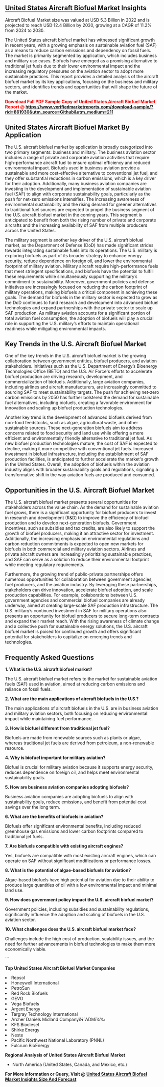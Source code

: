 <h2><a href="https://www.verifiedmarketreports.com/download-sample/?rid=861930&amp;utm_source=Github&amp;utm_medium=211" target="_blank">United States Aircraft Biofuel Market</a> Insights</h2><p>Aircraft Biofuel Market size was valued at USD 5.3 Billion in 2022 and is projected to reach USD 12.4 Billion by 2030, growing at a CAGR of 11.2% from 2024 to 2030.</p><p><p>The United States aircraft biofuel market has witnessed significant growth in recent years, with a growing emphasis on sustainable aviation fuel (SAF) as a means to reduce carbon emissions and dependency on fossil fuels. The market is primarily segmented by application, which includes business and military use cases. Biofuels have emerged as a promising alternative to traditional jet fuels due to their lower environmental impact and the increasing regulatory pressures on the aviation sector to adopt more sustainable practices. This report provides a detailed analysis of the aircraft biofuel market by its key applications, focusing on the business and military sectors, and identifies trends and opportunities that will shape the future of the market.</p><p><strong><p><span class=""><span style="color: #ff0000;"><strong>Download Full PDF Sample Copy of United States Aircraft Biofuel Market Report</strong> @ </span><a href="https://www.verifiedmarketreports.com/download-sample/?rid=861930&amp;utm_source=Github&amp;utm_medium=211" target="_blank">https://www.verifiedmarketreports.com/download-sample/?rid=861930&amp;utm_source=Github&amp;utm_medium=211</a></span></p></strong></p><h2>United States Aircraft Biofuel Market By Application</h2><p>The U.S. aircraft biofuel market by application is broadly categorized into two primary segments: business and military. The business aviation sector includes a range of private and corporate aviation activities that require high-performance aircraft fuel to ensure optimal efficiency and reduced environmental impact. Biofuels used in business aviation provide a sustainable and more cost-effective alternative to conventional jet fuel, and they offer substantial reductions in carbon emissions, which is a key driver for their adoption. Additionally, many business aviation companies are investing in the development and implementation of sustainable aviation fuel (SAF) to align with corporate sustainability goals, particularly as the push for net-zero emissions intensifies. The increasing awareness of environmental sustainability and the rising demand for greener alternatives to traditional fuel sources are expected to propel the business segment of the U.S. aircraft biofuel market in the coming years. This segment is anticipated to benefit from both the rising number of private and corporate aircrafts and the increasing availability of SAF from multiple producers across the United States.</p><p>The military segment is another key driver of the U.S. aircraft biofuel market, as the Department of Defense (DoD) has made significant strides towards integrating sustainable fuels into its operations. The U.S. military is exploring biofuels as part of its broader strategy to enhance energy security, reduce dependence on foreign oil, and lower the environmental footprint of military aviation. Military aircraft require high-performance fuels that meet stringent specifications, and biofuels have the potential to fulfill these requirements while simultaneously supporting the military’s commitment to sustainability. Moreover, government policies and defense initiatives are increasingly focused on reducing the carbon footprint of military operations, making biofuels a critical component in achieving these goals. The demand for biofuels in the military sector is expected to grow as the DoD continues to fund research and development into advanced biofuel technologies and expand partnerships with the private sector to scale up SAF production. As military aviation accounts for a significant portion of total aviation fuel consumption, the adoption of biofuels will play a crucial role in supporting the U.S. military’s efforts to maintain operational readiness while mitigating environmental impacts.</p><h2>Key Trends in the U.S. Aircraft Biofuel Market</h2><p>One of the key trends in the U.S. aircraft biofuel market is the growing collaboration between government entities, biofuel producers, and aviation stakeholders. Initiatives such as the U.S. Department of Energy’s Bioenergy Technologies Office (BETO) and the U.S. Air Force's efforts to accelerate biofuel production are driving research, development, and commercialization of biofuels. Additionally, large aviation companies, including airlines and aircraft manufacturers, are increasingly committed to sourcing SAF to meet sustainability targets. The push for achieving net-zero carbon emissions by 2050 has further bolstered the demand for sustainable fuel alternatives, including biofuels, creating a favorable environment for innovation and scaling up biofuel production technologies.</p><p>Another key trend is the development of advanced biofuels derived from non-food feedstocks, such as algae, agricultural waste, and other sustainable sources. These next-generation biofuels aim to address concerns related to food security and land use while offering a more efficient and environmentally friendly alternative to traditional jet fuel. As new biofuel production technologies mature, the cost of SAF is expected to decline, making it more competitive with conventional jet fuels. Increased investment in biofuel infrastructure, including the establishment of SAF production facilities, is anticipated to further accelerate the market's growth in the United States. Overall, the adoption of biofuels within the aviation industry aligns with broader sustainability goals and regulations, signaling a transformative shift in the way aviation fuels are produced and consumed.</p><h2>Opportunities in the U.S. Aircraft Biofuel Market</h2><p>The U.S. aircraft biofuel market presents several opportunities for stakeholders across the value chain. As the demand for sustainable aviation fuel grows, there is a significant opportunity for biofuel producers to invest in research and development (R&D) to improve the efficiency of biofuel production and to develop next-generation biofuels. Government incentives, such as subsidies and tax credits, are also likely to support the growth of biofuel producers, making it an attractive sector for investment. Additionally, the increasing emphasis on environmental regulations and carbon reduction commitments is expected to open new markets for biofuels in both commercial and military aviation sectors. Airlines and private aircraft owners are increasingly prioritizing sustainable practices, and SAF can serve as a solution to reduce their environmental footprint while meeting regulatory requirements.</p><p>Furthermore, the growing trend of public-private partnerships offers numerous opportunities for collaboration between government agencies, fuel producers, and the aviation industry. By leveraging these partnerships, stakeholders can drive innovation, accelerate biofuel adoption, and scale production capabilities. For example, collaborations between U.S. government agencies and commercial biofuel companies are already underway, aimed at creating large-scale SAF production infrastructure. The U.S. military’s continued investment in SAF for military operations also presents an opportunity for biofuel producers to secure long-term contracts and expand their market reach. With the rising awareness of climate change and a collective push for sustainable energy solutions, the U.S. aircraft biofuel market is poised for continued growth and offers significant potential for stakeholders to capitalize on emerging trends and technologies.</p><h2>Frequently Asked Questions</h2><p><strong>1. What is the U.S. aircraft biofuel market?</strong></p><p>The U.S. aircraft biofuel market refers to the market for sustainable aviation fuels (SAF) used in aviation, aimed at reducing carbon emissions and reliance on fossil fuels.</p><p><strong>2. What are the main applications of aircraft biofuels in the U.S.?</strong></p><p>The main applications of aircraft biofuels in the U.S. are in business aviation and military aviation sectors, both focusing on reducing environmental impact while maintaining fuel performance.</p><p><strong>3. How is biofuel different from traditional jet fuel?</strong></p><p>Biofuels are made from renewable sources such as plants or algae, whereas traditional jet fuels are derived from petroleum, a non-renewable resource.</p><p><strong>4. Why is biofuel important for military aviation?</strong></p><p>Biofuel is crucial for military aviation because it supports energy security, reduces dependence on foreign oil, and helps meet environmental sustainability goals.</p><p><strong>5. How are business aviation companies adopting biofuels?</strong></p><p>Business aviation companies are adopting biofuels to align with sustainability goals, reduce emissions, and benefit from potential cost savings over the long term.</p><p><strong>6. What are the benefits of biofuels in aviation?</strong></p><p>Biofuels offer significant environmental benefits, including reduced greenhouse gas emissions and lower carbon footprints compared to traditional jet fuels.</p><p><strong>7. Are biofuels compatible with existing aircraft engines?</strong></p><p>Yes, biofuels are compatible with most existing aircraft engines, which can operate on SAF without significant modifications or performance losses.</p><p><strong>8. What is the potential of algae-based biofuels for aviation?</strong></p><p>Algae-based biofuels have high potential for aviation due to their ability to produce large quantities of oil with a low environmental impact and minimal land use.</p><p><strong>9. How does government policy impact the U.S. aircraft biofuel market?</strong></p><p>Government policies, including subsidies and sustainability regulations, significantly influence the adoption and scaling of biofuels in the U.S. aviation sector.</p><p><strong>10. What challenges does the U.S. aircraft biofuel market face?</strong></p><p>Challenges include the high cost of production, scalability issues, and the need for further advancements in biofuel technologies to make them more economically viable.</p>```</p><p><strong>Top United States Aircraft Biofuel Market Companies</strong></p><div data-test-id=""><p><li>Repsol</li><li> Honeywell International</li><li> PetroSun</li><li> Red Rock Biofuels</li><li> GEVO</li><li> Vega Biofuels</li><li> Argent Energy</li><li> Targray Technology International</li><li> Archer Daniels Midland Companyï¼ˆADMï¼‰</li><li> KFS Biodiesel</li><li> Shirke Energy</li><li> Neste</li><li> Pacific Northwest National Laboratory (PNNL)</li><li> Fulcrum BioEnergy</li></p><div><strong>Regional Analysis of&nbsp;United States Aircraft Biofuel Market</strong></div><ul><li dir="ltr"><p dir="ltr">North America&nbsp;(United States, Canada, and Mexico, etc.)</p></li></ul><p><strong>For More Information or Query, Visit @&nbsp;</strong><strong><a href="https://www.verifiedmarketreports.com/product/aircraft-biofuel-market/?utm_source=Github&amp;utm_medium=211" target="_blank">United States Aircraft Biofuel Market Insights Size And Forecast</a></strong></p></div>

